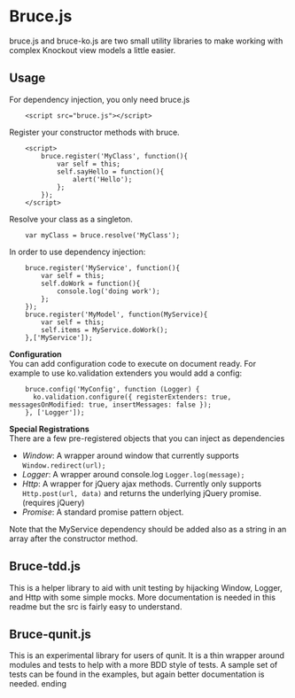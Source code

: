 # Bruce.js #
bruce.js and bruce-ko.js are two small utility libraries to make working with complex Knockout view models a little easier.

## Usage ##
For dependency injection, you only need bruce.js  
```  
    <script src="bruce.js"></script>
```  

Register your constructor methods with bruce.  
```  
    <script>
        bruce.register('MyClass', function(){
            var self = this;
            self.sayHello = function(){
                alert('Hello');
            };
        });
    </script>
```  

Resolve your class as a singleton.  
```
    var myClass = bruce.resolve('MyClass');
```  

In order to use dependency injection:  
```  
    bruce.register('MyService', function(){
        var self = this;
        self.doWork = function(){
            console.log('doing work');
        };
    });
    bruce.register('MyModel', function(MyService){
        var self = this;
        self.items = MyService.doWork();
    },['MyService']);
```  

**Configuration**  
You can add configuration code to execute on document ready. For example to use ko.validation extenders you would add a config:
```  
    bruce.config('MyConfig', function (Logger) {
      ko.validation.configure({ registerExtenders: true, messagesOnModified: true, insertMessages: false });
    }, ['Logger']);
````  

**Special Registrations**  
There are a few pre-registered objects that you can inject as dependencies  
 -  *Window*: A wrapper around window that currently supports ```Window.redirect(url);```  
 -  *Logger*: A wrapper around console.log ```Logger.log(message);```  
 -  *Http*: A wrapper for jQuery ajax methods. Currently only supports ```Http.post(url, data)``` and returns the underlying jQuery promise.(requires jQuery)  
 -  *Promise*: A standard promise pattern object.  

Note that the MyService dependency should be added also as a string in an array after the constructor method.

## Bruce-tdd.js ##
This is a helper library to aid with unit testing by hijacking Window, Logger, and Http with some simple mocks. More documentation is needed in this readme but the src is fairly easy to understand.

## Bruce-qunit.js ##
This is an experimental library for users of qunit. It is a thin wrapper around modules and tests to help with a more BDD style of tests. A sample set of tests can be found in the examples, but again better documentation is needed.
ending
